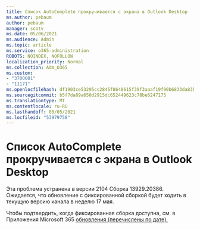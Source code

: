 ```yaml
---
title: Список AutoComplete прокручивается с экрана в Outlook Desktop
ms.author: pebaum
author: pebaum
manager: scotv
ms.date: 05/06/2021
ms.audience: Admin
ms.topic: article
ms.service: o365-administration
ROBOTS: NOINDEX, NOFOLLOW
localization_priority: Normal
ms.collection: Adm_O365
ms.custom:
- "3700001"
- "11171"
ms.openlocfilehash: df1903ce53295cc2845f8648615f39f3aaaf19f90b6833da83b27ba836e44d4e
ms.sourcegitcommit: b5f7da89a650d2915dc652449623c78be6247175
ms.translationtype: MT
ms.contentlocale: ru-RU
ms.lasthandoff: 08/05/2021
ms.locfileid: "53979758"
---
```

# <a name="autocomplete-list-scrolls-off-the-screen-in-outlook-desktop"></a>Список AutoComplete прокручивается с экрана в Outlook Desktop

Эта проблема устранена в версии 2104 Сборка 13929.20386. Ожидается, что обновление с фиксированной сборкой будет ходить в текущую версию канала в неделю 17 мая. 

Чтобы подтвердить, когда фиксированная сборка доступна, см. в Приложения Microsoft 365 [обновления (перечислены по дате).](/officeupdates/update-history-microsoft365-apps-by-date)